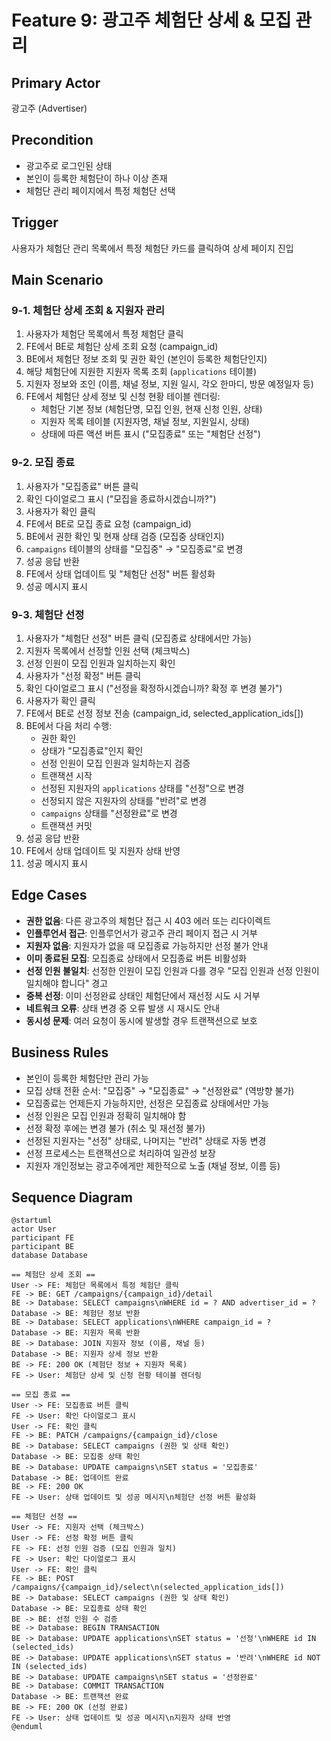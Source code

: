 # Feature 9: 광고주 체험단 상세 & 모집 관리

## Primary Actor
광고주 (Advertiser)

## Precondition
- 광고주로 로그인된 상태
- 본인이 등록한 체험단이 하나 이상 존재
- 체험단 관리 페이지에서 특정 체험단 선택

## Trigger
사용자가 체험단 관리 목록에서 특정 체험단 카드를 클릭하여 상세 페이지 진입

## Main Scenario

### 9-1. 체험단 상세 조회 & 지원자 관리
1. 사용자가 체험단 목록에서 특정 체험단 클릭
2. FE에서 BE로 체험단 상세 조회 요청 (campaign_id)
3. BE에서 체험단 정보 조회 및 권한 확인 (본인이 등록한 체험단인지)
4. 해당 체험단에 지원한 지원자 목록 조회 (`applications` 테이블)
5. 지원자 정보와 조인 (이름, 채널 정보, 지원 일시, 각오 한마디, 방문 예정일자 등)
6. FE에서 체험단 상세 정보 및 신청 현황 테이블 렌더링:
   - 체험단 기본 정보 (체험단명, 모집 인원, 현재 신청 인원, 상태)
   - 지원자 목록 테이블 (지원자명, 채널 정보, 지원일시, 상태)
   - 상태에 따른 액션 버튼 표시 ("모집종료" 또는 "체험단 선정")

### 9-2. 모집 종료
1. 사용자가 "모집종료" 버튼 클릭
2. 확인 다이얼로그 표시 ("모집을 종료하시겠습니까?")
3. 사용자가 확인 클릭
4. FE에서 BE로 모집 종료 요청 (campaign_id)
5. BE에서 권한 확인 및 현재 상태 검증 (모집중 상태인지)
6. `campaigns` 테이블의 상태를 "모집중" → "모집종료"로 변경
7. 성공 응답 반환
8. FE에서 상태 업데이트 및 "체험단 선정" 버튼 활성화
9. 성공 메시지 표시

### 9-3. 체험단 선정
1. 사용자가 "체험단 선정" 버튼 클릭 (모집종료 상태에서만 가능)
2. 지원자 목록에서 선정할 인원 선택 (체크박스)
3. 선정 인원이 모집 인원과 일치하는지 확인
4. 사용자가 "선정 확정" 버튼 클릭
5. 확인 다이얼로그 표시 ("선정을 확정하시겠습니까? 확정 후 변경 불가")
6. 사용자가 확인 클릭
7. FE에서 BE로 선정 정보 전송 (campaign_id, selected_application_ids[])
8. BE에서 다음 처리 수행:
   - 권한 확인
   - 상태가 "모집종료"인지 확인
   - 선정 인원이 모집 인원과 일치하는지 검증
   - 트랜잭션 시작
   - 선정된 지원자의 `applications` 상태를 "선정"으로 변경
   - 선정되지 않은 지원자의 상태를 "반려"로 변경
   - `campaigns` 상태를 "선정완료"로 변경
   - 트랜잭션 커밋
9. 성공 응답 반환
10. FE에서 상태 업데이트 및 지원자 상태 반영
11. 성공 메시지 표시

## Edge Cases
- **권한 없음**: 다른 광고주의 체험단 접근 시 403 에러 또는 리다이렉트
- **인플루언서 접근**: 인플루언서가 광고주 관리 페이지 접근 시 거부
- **지원자 없음**: 지원자가 없을 때 모집종료 가능하지만 선정 불가 안내
- **이미 종료된 모집**: 모집종료 상태에서 모집종료 버튼 비활성화
- **선정 인원 불일치**: 선정한 인원이 모집 인원과 다를 경우 "모집 인원과 선정 인원이 일치해야 합니다" 경고
- **중복 선정**: 이미 선정완료 상태인 체험단에서 재선정 시도 시 거부
- **네트워크 오류**: 상태 변경 중 오류 발생 시 재시도 안내
- **동시성 문제**: 여러 요청이 동시에 발생할 경우 트랜잭션으로 보호

## Business Rules
- 본인이 등록한 체험단만 관리 가능
- 모집 상태 전환 순서: "모집중" → "모집종료" → "선정완료" (역방향 불가)
- 모집종료는 언제든지 가능하지만, 선정은 모집종료 상태에서만 가능
- 선정 인원은 모집 인원과 정확히 일치해야 함
- 선정 확정 후에는 변경 불가 (취소 및 재선정 불가)
- 선정된 지원자는 "선정" 상태로, 나머지는 "반려" 상태로 자동 변경
- 선정 프로세스는 트랜잭션으로 처리하여 일관성 보장
- 지원자 개인정보는 광고주에게만 제한적으로 노출 (채널 정보, 이름 등)

## Sequence Diagram

```plantuml
@startuml
actor User
participant FE
participant BE
database Database

== 체험단 상세 조회 ==
User -> FE: 체험단 목록에서 특정 체험단 클릭
FE -> BE: GET /campaigns/{campaign_id}/detail
BE -> Database: SELECT campaigns\nWHERE id = ? AND advertiser_id = ?
Database -> BE: 체험단 정보 반환
BE -> Database: SELECT applications\nWHERE campaign_id = ?
Database -> BE: 지원자 목록 반환
BE -> Database: JOIN 지원자 정보 (이름, 채널 등)
Database -> BE: 지원자 상세 정보 반환
BE -> FE: 200 OK (체험단 정보 + 지원자 목록)
FE -> User: 체험단 상세 및 신청 현황 테이블 렌더링

== 모집 종료 ==
User -> FE: 모집종료 버튼 클릭
FE -> User: 확인 다이얼로그 표시
User -> FE: 확인 클릭
FE -> BE: PATCH /campaigns/{campaign_id}/close
BE -> Database: SELECT campaigns (권한 및 상태 확인)
Database -> BE: 모집중 상태 확인
BE -> Database: UPDATE campaigns\nSET status = '모집종료'
Database -> BE: 업데이트 완료
BE -> FE: 200 OK
FE -> User: 상태 업데이트 및 성공 메시지\n체험단 선정 버튼 활성화

== 체험단 선정 ==
User -> FE: 지원자 선택 (체크박스)
User -> FE: 선정 확정 버튼 클릭
FE -> FE: 선정 인원 검증 (모집 인원과 일치)
FE -> User: 확인 다이얼로그 표시
User -> FE: 확인 클릭
FE -> BE: POST /campaigns/{campaign_id}/select\n(selected_application_ids[])
BE -> Database: SELECT campaigns (권한 및 상태 확인)
Database -> BE: 모집종료 상태 확인
BE -> BE: 선정 인원 수 검증
BE -> Database: BEGIN TRANSACTION
BE -> Database: UPDATE applications\nSET status = '선정'\nWHERE id IN (selected_ids)
BE -> Database: UPDATE applications\nSET status = '반려'\nWHERE id NOT IN (selected_ids)
BE -> Database: UPDATE campaigns\nSET status = '선정완료'
BE -> Database: COMMIT TRANSACTION
Database -> BE: 트랜잭션 완료
BE -> FE: 200 OK (선정 완료)
FE -> User: 상태 업데이트 및 성공 메시지\n지원자 상태 반영
@enduml
```